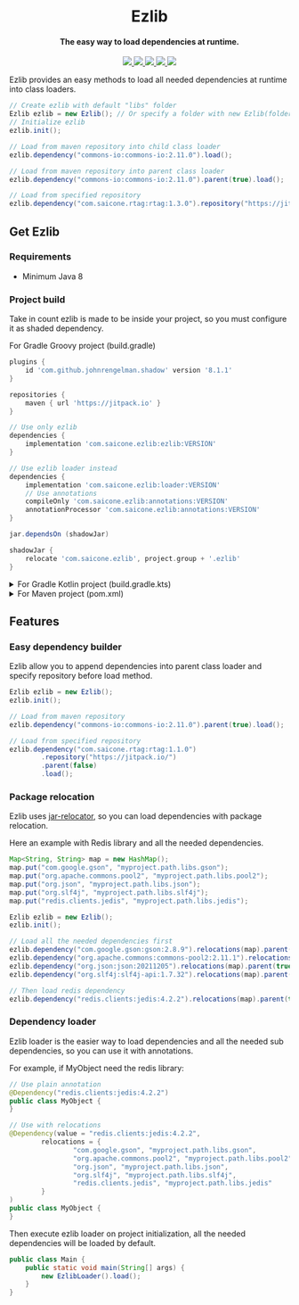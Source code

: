 <h1 align="center">Ezlib</h1>

<h4 align="center">The easy way to load dependencies at runtime.</h4>

<p align="center">
    <a href="https://saic.one/discord">
        <img src="https://img.shields.io/discord/974288218839191612.svg?style=flat-square&label=discord&logo=discord&logoColor=white&color=7289da"/>
    </a>
    <a href="https://www.codefactor.io/repository/github/saicone/ezlib">
        <img src="https://www.codefactor.io/repository/github/saicone/ezlib/badge?style=flat-square"/>
    </a>
    <a href="https://github.com/saicone/ezlib">
        <img src="https://img.shields.io/github/languages/code-size/saicone/ezlib?style=flat-square"/>
    </a>
    <a href="https://jitpack.io/#com.saicone/ezlib">
        <img src="https://jitpack.io/v/com.saicone/ezlib.svg?style=flat-square"/>
    </a>
    <a href="https://docs.saicone.com/ezlib/">
        <img src="https://img.shields.io/badge/Saicone-Ezlib%20Wiki-3b3bb0?logo=github&logoColor=white&style=flat-square"/>
    </a>
</p>

Ezlib provides an easy methods to load all needed dependencies at runtime into class loaders.

```java
// Create ezlib with default "libs" folder
Ezlib ezlib = new Ezlib(); // Or specify a folder with new Ezlib(folder);
// Initialize ezlib
ezlib.init();

// Load from maven repository into child class loader
ezlib.dependency("commons-io:commons-io:2.11.0").load();

// Load from maven repository into parent class loader
ezlib.dependency("commons-io:commons-io:2.11.0").parent(true).load();

// Load from specified repository
ezlib.dependency("com.saicone.rtag:rtag:1.3.0").repository("https://jitpack.io/").load();
```

## Get Ezlib

### Requirements
*  Minimum Java 8

### Project build
Take in count ezlib is made to be inside your project, so you must configure it as shaded dependency.

For Gradle Groovy project (build.gradle)
```groovy
plugins {
    id 'com.github.johnrengelman.shadow' version '8.1.1'
}

repositories {
    maven { url 'https://jitpack.io' }
}

// Use only ezlib
dependencies {
    implementation 'com.saicone.ezlib:ezlib:VERSION'
}

// Use ezlib loader instead
dependencies {
    implementation 'com.saicone.ezlib:loader:VERSION'
    // Use annotations
    compileOnly 'com.saicone.ezlib:annotations:VERSION'
    annotationProcessor 'com.saicone.ezlib:annotations:VERSION'
}

jar.dependsOn (shadowJar)

shadowJar {
    relocate 'com.saicone.ezlib', project.group + '.ezlib'
}
```

<details>
  <summary>For Gradle Kotlin project (build.gradle.kts)</summary>
  
  ```kotlin
  plugins {
      id("com.github.johnrengelman.shadow") version "8.1.1"
  }

  repositories {
      maven("https://jitpack.io")
  }

  // Use only ezlib
  dependencies {
      implementation("com.saicone.ezlib:ezlib:VERSION")
  }

  // Use ezlib loader instead
  dependencies {
      implementation("com.saicone.ezlib:loader:VERSION")
      // Use annotations
      compileOnly("com.saicone.ezlib:annotations:VERSION")
      annotationProcessor("com.saicone.ezlib:annotations:VERSION")
  }

  tasks {
      jar {
          dependsOn(tasks.shadowJar)
      }

      shadowJar {
          relocate("com.saicone.ezlib", "${project.group}.ezlib")
      }
  }
  ```
</details>

<details>
  <summary>For Maven project (pom.xml)</summary>
  
  ```xml
  <repositories>
      <repository>
          <id>Jitpack</id>
          <url>https://jitpack.io</url>
      </repository>
  </repositories>

  <dependencies>
      <!-- Use ezlib -->
      <dependency>
          <groupId>com.saicone.ezlib</groupId>
          <artifactId>ezlib</artifactId>
          <version>VERSION</version>
          <scope>compile</scope>
      </dependency>
      <!-- Use ezlib loader -->
      <dependency>
          <groupId>com.saicone.ezlib</groupId>
          <artifactId>loader</artifactId>
          <version>VERSION</version>
          <scope>compile</scope>
      </dependency>
      <!-- Use annotations -->
      <dependency>
          <groupId>com.saicone.ezlib</groupId>
          <artifactId>annotations</artifactId>
          <version>VERSION</version>
          <scope>provided</scope>
      </dependency>
  </dependencies>

  <build>
      <plugin>
          <groupId>org.apache.maven.plugins</groupId>
          <artifactId>maven-shade-plugin</artifactId>
          <version>3.3.0</version>
          <configuration>
              <artifactSet>
                  <includes>
                      <include>com.saicone.ezlib:ezlib</include>
                      <include>com.saicone.ezlib:loader</include>
                  </includes>
              </artifactSet>
              <relocations>
                  <relocation>
                      <pattern>com.saicone.ezlib</pattern>
                      <shadedPattern>${project.groupId}.ezlib</shadedPattern>
                  </relocation>
              </relocations>
          </configuration>
          <executions>
              <execution>
                  <phase>package</phase>
                  <goals>
                      <goal>shade</goal>
                  </goals>
              </execution>
          </executions>
      </plugin>
  </build>
  ```
</details>

## Features

### Easy dependency builder
Ezlib allow you to append dependencies into parent class loader and specify repository before load method.
```java
Ezlib ezlib = new Ezlib();
ezlib.init();

// Load from maven repository
ezlib.dependency("commons-io:commons-io:2.11.0").parent(true).load();

// Load from specified repository
ezlib.dependency("com.saicone.rtag:rtag:1.1.0")
        .repository("https://jitpack.io/")
        .parent(false)
        .load();
```

### Package relocation
Ezlib uses [jar-relocator](https://github.com/lucko/jar-relocator), so you can load dependencies with package relocation.

Here an example with Redis library and all the needed dependencies.
```java
Map<String, String> map = new HashMap();
map.put("com.google.gson", "myproject.path.libs.gson");
map.put("org.apache.commons.pool2", "myproject.path.libs.pool2");
map.put("org.json", "myproject.path.libs.json");
map.put("org.slf4j", "myproject.path.libs.slf4j");
map.put("redis.clients.jedis", "myproject.path.libs.jedis");

Ezlib ezlib = new Ezlib();
ezlib.init();

// Load all the needed dependencies first
ezlib.dependency("com.google.gson:gson:2.8.9").relocations(map).parent(true).load();
ezlib.dependency("org.apache.commons:commons-pool2:2.11.1").relocations(map).parent(true).load();
ezlib.dependency("org.json:json:20211205").relocations(map).parent(true).load();
ezlib.dependency("org.slf4j:slf4j-api:1.7.32").relocations(map).parent(true).load();

// Then load redis dependency
ezlib.dependency("redis.clients:jedis:4.2.2").relocations(map).parent(true).load();
```

### Dependency loader
Ezlib loader is the easier way to load dependencies and all the needed sub dependencies, so you can use it with annotations.

For example, if MyObject need the redis library:
```java
// Use plain annotation
@Dependency("redis.clients:jedis:4.2.2")
public class MyObject {
}

// Use with relocations
@Dependency(value = "redis.clients:jedis:4.2.2",
        relocations = {
                "com.google.gson", "myproject.path.libs.gson",
                "org.apache.commons.pool2", "myproject.path.libs.pool2",
                "org.json", "myproject.path.libs.json",
                "org.slf4j", "myproject.path.libs.slf4j",
                "redis.clients.jedis", "myproject.path.libs.jedis"
        }
)
public class MyObject {
}
```

Then execute ezlib loader on project initialization, all the needed dependencies will be loaded by default.
```java
public class Main {
    public static void main(String[] args) {
        new EzlibLoader().load();
    }
}
```

